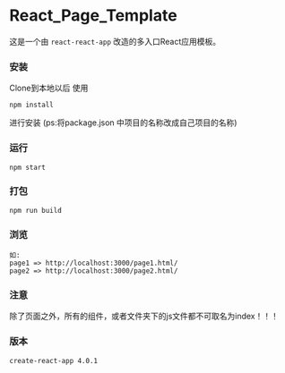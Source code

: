 # React_Page_Template
这是一个由 `react-react-app` 改造的多入口React应用模板。

### 安装
Clone到本地以后 使用
```
npm install
```

进行安装
(ps:将package.json 中项目的名称改成自己项目的名称)
### 运行
```
npm start
```

### 打包
```
npm run build
```

### 浏览
```
如:
page1 => http://localhost:3000/page1.html/ 
page2 => http://localhost:3000/page2.html/
```

### 注意
除了页面之外，所有的组件，或者文件夹下的js文件都不可取名为index！！！

### 版本
```
create-react-app 4.0.1
```
